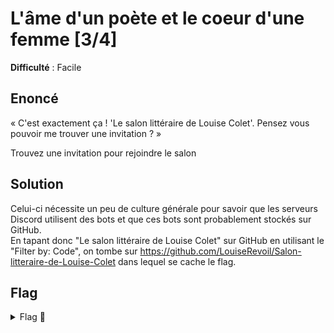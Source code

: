# L'âme d'un poète et le coeur d'une femme [3/4]

**Difficulté** : Facile

## Enoncé

« C'est exactement ça ! 'Le salon littéraire de Louise Colet'. Pensez vous pouvoir me trouver une invitation ? »

Trouvez une invitation pour rejoindre le salon


## Solution

Celui-ci nécessite un peu de culture générale pour savoir que les serveurs Discord utilisent des bots et que ces bots sont probablement stockés sur GitHub.   
En tapant donc "Le salon littéraire de Louise Colet" sur GitHub en utilisant le "Filter by: Code", on tombe sur https://github.com/LouiseRevoil/Salon-litteraire-de-Louise-Colet dans lequel se cache le flag.


## Flag

<details>
<summary> Flag 🚩</summary>

```
404CTF{B13nv3nue_d4ns_le_s4lon_l1tter4ir3_de_lou1se_C0l3t}
```
